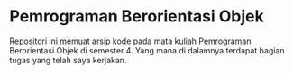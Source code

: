 # Pemrograman Berorientasi Objek
Repositori ini memuat arsip kode pada mata kuliah Pemrograman Berorientasi Objek di semester 4. Yang mana di dalamnya terdapat bagian tugas yang telah saya kerjakan.
